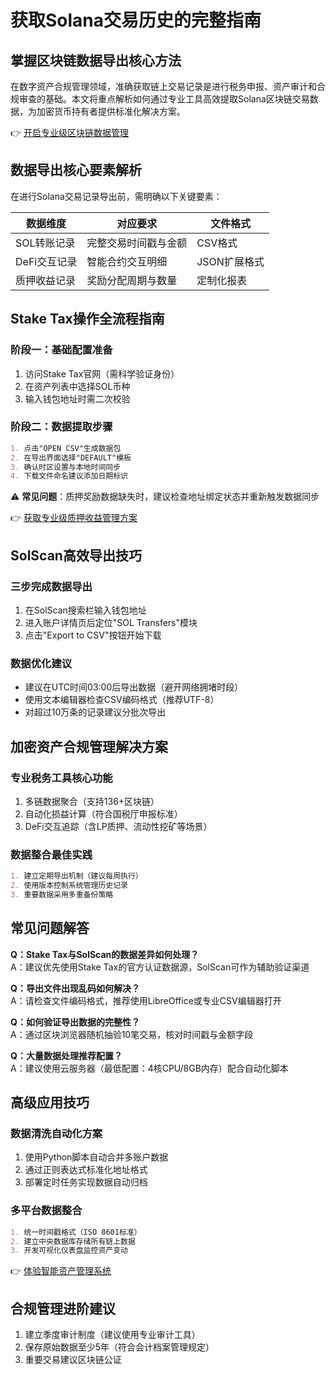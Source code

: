 # 获取Solana交易历史的完整指南

## 掌握区块链数据导出核心方法
在数字资产合规管理领域，准确获取链上交易记录是进行税务申报、资产审计和合规审查的基础。本文将重点解析如何通过专业工具高效提取Solana区块链交易数据，为加密货币持有者提供标准化解决方案。

👉 [开启专业级区块链数据管理](https://bit.ly/okx_welcome)

## 数据导出核心要素解析
在进行Solana交易记录导出前，需明确以下关键要素：

| 数据维度       | 对应要求                  | 文件格式  |
|----------------|---------------------------|-----------|
| SOL转账记录    | 完整交易时间戳与金额      | CSV格式   |
| DeFi交互记录   | 智能合约交互明细          | JSON扩展格式 |
| 质押收益记录   | 奖励分配周期与数量        | 定制化报表 |

## Stake Tax操作全流程指南
### 阶段一：基础配置准备
1. 访问Stake Tax官网（需科学验证身份）
2. 在资产列表中选择SOL币种
3. 输入钱包地址时需二次校验

### 阶段二：数据提取步骤
```markdown
1. 点击"OPEN CSV"生成数据包
2. 在导出界面选择"DEFAULT"模板
3. 确认时区设置与本地时间同步
4. 下载文件命名建议添加日期标识
```

⚠️ **常见问题**：质押奖励数据缺失时，建议检查地址绑定状态并重新触发数据同步

👉 [获取专业级质押收益管理方案](https://bit.ly/okx_welcome)

## SolScan高效导出技巧
### 三步完成数据导出
1. 在SolScan搜索栏输入钱包地址
2. 进入账户详情页后定位"SOL Transfers"模块
3. 点击"Export to CSV"按钮开始下载

### 数据优化建议
- 建议在UTC时间03:00后导出数据（避开网络拥堵时段）
- 使用文本编辑器检查CSV编码格式（推荐UTF-8）
- 对超过10万条的记录建议分批次导出

## 加密资产合规管理解决方案
### 专业税务工具核心功能
1. 多链数据聚合（支持136+区块链）
2. 自动化损益计算（符合国税厅申报标准）
3. DeFi交互追踪（含LP质押、流动性挖矿等场景）

### 数据整合最佳实践
```markdown
1. 建立定期导出机制（建议每周执行）
2. 使用版本控制系统管理历史记录
3. 重要数据采用多重备份策略
```

## 常见问题解答
**Q：Stake Tax与SolScan的数据差异如何处理？**  
A：建议优先使用Stake Tax的官方认证数据源，SolScan可作为辅助验证渠道

**Q：导出文件出现乱码如何解决？**  
A：请检查文件编码格式，推荐使用LibreOffice或专业CSV编辑器打开

**Q：如何验证导出数据的完整性？**  
A：通过区块浏览器随机抽验10笔交易，核对时间戳与金额字段

**Q：大量数据处理推荐配置？**  
A：建议使用云服务器（最低配置：4核CPU/8GB内存）配合自动化脚本

## 高级应用技巧
### 数据清洗自动化方案
1. 使用Python脚本自动合并多账户数据
2. 通过正则表达式标准化地址格式
3. 部署定时任务实现数据自动归档

### 多平台数据整合
```markdown
1. 统一时间戳格式（ISO 8601标准）
2. 建立中央数据库存储所有链上数据
3. 开发可视化仪表盘监控资产变动
```

👉 [体验智能资产管理系统](https://bit.ly/okx_welcome)

## 合规管理进阶建议
1. 建立季度审计制度（建议使用专业审计工具）
2. 保存原始数据至少5年（符合会计档案管理规定）
3. 重要交易建议区块链公证
